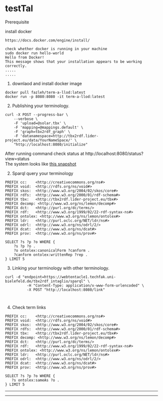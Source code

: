 # testTal
Prerequisite

install docker
```
https://docs.docker.com/engine/install/

check whether docker is running in your machine
sudo docker run hello-world
Hello from Docker!
This message shows that your installation appears to be working correctly.
.....
.....
```
1. downlaod and install docker image
```
docker pull fazleh/term-a-llod:latest
docker run -p 8080:8080 -it term-a-llod:latest
```
2. Publishing your terminology.
```
curl -X POST --progress-bar \
    --verbose \
    -F 'upload=@solar.tbx' \
    -F 'mapping=@mappings.default' \
    -F 'graph=tbx2rdf_graph' \
    -F 'datanamespace=http://tbx2rdf.lider-project.eu/data/YourNameSpace/' \
    "http://localhost:8080/initialize"
```
After running command check status at http://localhost:8080/status?view=status \
The system looks like [this snapshot](https://github.com/fazleh2010/testTal/blob/master/statusInitialize.pdf)

2. Sparql query your terminology
```
PREFIX cc:    <http://creativecommons.org/ns#> 
PREFIX void:  <http://rdfs.org/ns/void#> 
PREFIX skos:  <http://www.w3.org/2004/02/skos/core#> 
PREFIX rdfs:  <http://www.w3.org/2000/01/rdf-schema#> 
PREFIX tbx:   <http://tbx2rdf.lider-project.eu/tbx#> 
PREFIX decomp: <http://www.w3.org/ns/lemon/decomp#> 
PREFIX dct:   <http://purl.org/dc/terms/> 
PREFIX rdf:   <http://www.w3.org/1999/02/22-rdf-syntax-ns#> 
PREFIX ontolex: <http://www.w3.org/ns/lemon/ontolex#> 
PREFIX ldr:   <http://purl.oclc.org/NET/ldr/ns#> 
PREFIX odrl:  <http://www.w3.org/ns/odrl/2/> 
PREFIX dcat:  <http://www.w3.org/ns/dcat#> 
PREFIX prov:  <http://www.w3.org/ns/prov#> 

SELECT ?s ?p ?o WHERE { 
    ?s ?p ?o .
    ?o ontolex:canonicalForm ?canform .
    ?canform ontolex:writtenRep ?rep .
} LIMIT 5
```

3. Linking your terminology with other terminology.

```
curl -d "endpoint=https://webtentacle1.techfak.uni-bielefeld.de/tbx2rdf_intaglio/sparql" \
          -H "Content-Type: application/x-www-form-urlencoded" \
          -X POST "http://localhost:8080/link"
          
          
 ```
4. Check term links
 ```
PREFIX cc:    <http://creativecommons.org/ns#> 
PREFIX void:  <http://rdfs.org/ns/void#> 
PREFIX skos:  <http://www.w3.org/2004/02/skos/core#> 
PREFIX rdfs:  <http://www.w3.org/2000/01/rdf-schema#> 
PREFIX tbx:   <http://tbx2rdf.lider-project.eu/tbx#> 
PREFIX decomp: <http://www.w3.org/ns/lemon/decomp#> 
PREFIX dct:   <http://purl.org/dc/terms/> 
PREFIX rdf:   <http://www.w3.org/1999/02/22-rdf-syntax-ns#> 
PREFIX ontolex: <http://www.w3.org/ns/lemon/ontolex#> 
PREFIX ldr:   <http://purl.oclc.org/NET/ldr/ns#> 
PREFIX odrl:  <http://www.w3.org/ns/odrl/2/> 
PREFIX dcat:  <http://www.w3.org/ns/dcat#> 
PREFIX prov:  <http://www.w3.org/ns/prov#> 

SELECT ?s ?p ?o WHERE { 
    ?s ontolex:sameAs ?o .
} LIMIT 5
```


---



---
